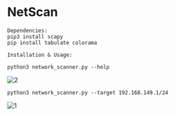 # NetScan

```
Dependencies:
pip3 install scapy
pip install tabulate colorama

Installation & Usage:

```
```
python3 network_scanner.py --help
```
![2](https://github.com/Moniruzzaman995/NetScan/assets/82209616/d7f6a8e5-5c99-4d89-be15-c66785ee02f9)

```
python3 network_scanner.py --target 192.168.149.1/24
```

![1](https://github.com/Moniruzzaman995/NetScan/assets/82209616/9b585ec1-9611-46e3-bf40-8a9fe609380a)


